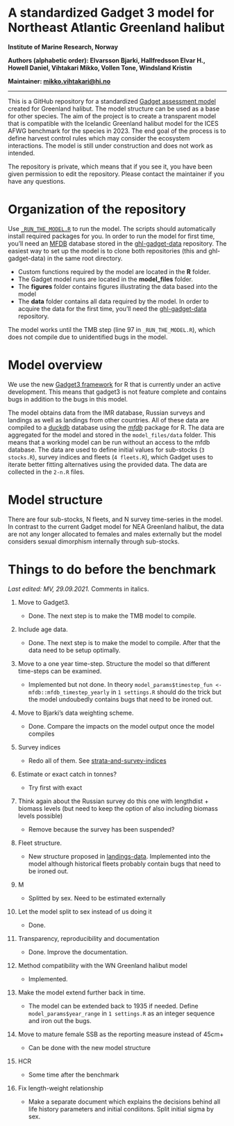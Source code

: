 
# A standardized Gadget 3 model for Northeast Atlantic Greenland halibut

**Institute of Marine Research, Norway**

**Authors (alphabetic order): Elvarsson Bjarki, Hallfredsson Elvar H.,
Howell Daniel, Vihtakari Mikko, Vollen Tone, Windsland Kristin**

**Maintainer: <mikko.vihtakari@hi.no>**

------------------------------------------------------------------------

This is a GitHub repository for a standardized [Gadget assessment
model](https://gadget-framework.github.io/gadget3/) created for
Greenland halibut. The model structure can be used as a base for other
species. The aim of the project is to create a transparent model that is
compatible with the Icelandic Greenland halibut model for the ICES AFWG
benchmark for the species in 2023. The end goal of the process is to
define harvest control rules which may consider the ecosystem
interactions. The model is still under construction and does not work as
intended.

The repository is private, which means that if you see it, you have been
given permission to edit the repository. Please contact the maintainer
if you have any questions.

# Organization of the repository

Use
[`_RUN_THE_MODEL.R`](https://github.com/DeepWaterIMR/ghl-gadget3/blob/master/_RUN_THE_MODEL.R)
to run the model. The scripts should automatically install required
packages for you. In order to run the model for first time, you’ll need
an [MFDB](https://cran.r-project.org/web/packages/mfdb/index.html)
database stored in the
[ghl-gadget-data](https://github.com/DeepWaterIMR/ghl-gadget-data)
repository. The easiest way to set up the model is to clone both
repositories (this and ghl-gadget-data) in the same root directory.

-   Custom functions required by the model are located in the **R**
    folder.
-   The Gadget model runs are located in the **model\_files** folder.
-   The **figures** folder contains figures illustrating the data based
    into the model
-   The **data** folder contains all data required by the model. In
    order to acquire the data for the first time, you’ll need the
    [ghl-gadget-data](https://github.com/DeepWaterIMR/ghl-gadget-data)
    repository.

The model works until the TMB step (line 97 in `_RUN_THE_MODEL.R`),
which does not compile due to unidentified bugs in the model.

# Model overview

We use the new [Gadget3
framework](https://gadget-framework.github.io/gadget3/) for R that is
currently under an active development. This means that gadget3 is not
feature complete and contains bugs in addition to the bugs in this
model.

The model obtains data from the IMR database, Russian surveys and
landings as well as landings from other countries. All of these data are
compiled to a
[duckdb](https://cran.r-project.org/web/packages/duckdb/index.html)
database using the
[*mfdb*](https://cran.r-project.org/web/packages/mfdb/index.html)
package for R. The data are aggregated for the model and stored in the
`model_files/data` folder. This means that a working model can be run
without an access to the mfdb database. The data are used to define
initial values for sub-stocks (`3 stocks.R`), survey indices and fleets
(`4 fleets.R`), which Gadget uses to iterate better fitting alternatives
using the provided data. The data are collected in the `2-n.R` files.

# Model structure

There are four sub-stocks, N fleets, and N survey time-series in the
model. In contrast to the current Gadget model for NEA Greenland
halibut, the data are not any longer allocated to females and males
externally but the model considers sexual dimorphism internally through
sub-stocks.

# Things to do before the benchmark

*Last edited: MV, 29.09.2021.* Comments in italics.

1.  Move to Gadget3.

    -   Done. The next step is to make the TMB model to compile.

2.  Include age data.

    -   Done. The next step is to make the model to compile. After that
        the data need to be setup optimally.

3.  Move to a one year time-step. Structure the model so that different
    time-steps can be examined.

    -   Implemented but not done. In theory
        `model_params$timestep_fun <- mfdb::mfdb_timestep_yearly` in
        `1 settings.R` should do the trick but the model undoubedly
        contains bugs that need to be ironed out.

4.  Move to Bjarki’s data weighting scheme.

    -   Done. Compare the impacts on the model output once the model
        compiles

5.  Survey indices

    -   Redo all of them. See
        [strata-and-survey-indices](https://github.com/DeepWaterIMR/ghl-gadget-data/blob/main/docs/strata-and-survey-indices.Rmd)

6.  Estimate or exact catch in tonnes?

    -   Try first with exact

7.  Think again about the Russian survey do this one with lengthdist +
    biomass levels (but need to keep the option of also including
    biomass levels possible)

    -   Remove because the survey has been suspended?

8.  Fleet structure.

    -   New structure proposed in
        [landings-data](https://github.com/DeepWaterIMR/ghl-gadget-data/blob/main/docs/landings-data.Rmd).
        Implemented into the model although historical fleets probably
        contain bugs that need to be ironed out.

9.  M

    -   Splitted by sex. Need to be estimated externally

10. Let the model split to sex instead of us doing it

    -   Done.

11. Transparency, reproducibility and documentation

    -   Done. Improve the documentation.

12. Method compatibility with the WN Greenland halibut model

    -   Implemented.

13. Make the model extend further back in time.

    -   The model can be extended back to 1935 if needed. Define
        `model_params$year_range` in `1 settings.R` as an integer
        sequence and iron out the bugs.

14. Move to mature female SSB as the reporting measure instead of 45cm+

    -   Can be done with the new model structure

15. HCR

    -   Some time after the benchmark

16. Fix length-weight relationship

    -   Make a separate document which explains the decisions behind all
        life history parameters and initial condiitons. Split initial
        sigma by sex.
